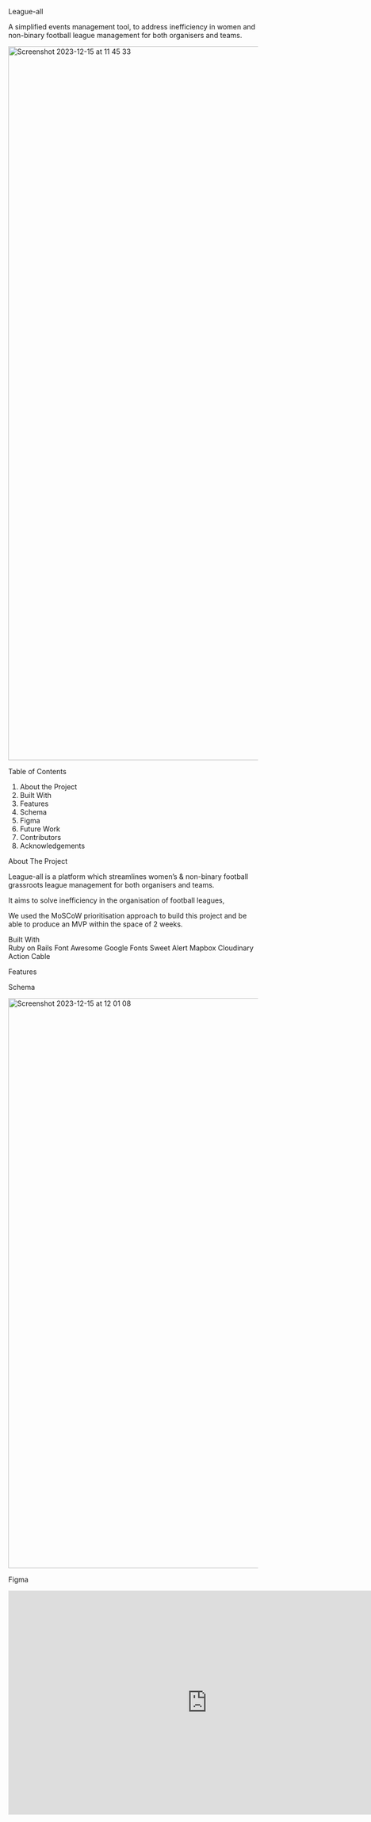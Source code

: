 League-all 

A simplified events management tool, to address inefficiency in women and non-binary football league management for both organisers and teams. 

<img width="1440" alt="Screenshot 2023-12-15 at 11 45 33" src="https://github.com/zeinaaabbb/League-all/assets/129793281/3ed067d4-56d1-42c1-9888-0c06df905e0f">


Table of Contents 

1. About the Project
2. Built With 
3. Features
4. Schema
5. Figma
6. Future Work 
7. Contributors
8. Acknowledgements 


About The Project 

League-all is a platform which streamlines women’s & non-binary football grassroots league management for both organisers and teams. 

It aims to solve inefficiency in the organisation of football leagues, 

We used the MoSCoW prioritisation approach to build this project and be able to produce an MVP within the space of 2 weeks. 

Built With  
Ruby on Rails
Font Awesome
Google Fonts 
Sweet Alert 
Mapbox
Cloudinary
Action Cable

Features 


Schema

<img width="1150" alt="Screenshot 2023-12-15 at 12 01 08" src="https://github.com/zeinaaabbb/League-all/assets/129793281/05831bba-67cc-46ae-8879-fb25831de8d3">

Figma

<iframe style="border: 1px solid rgba(0, 0, 0, 0.1);" width="800" height="450" src="https://www.figma.com/embed?embed_host=share&url=https%3A%2F%2Fwww.figma.com%2Ffile%2Fjg8XVQUU0E6bkxrCDHWDh8%2FFigma---League-all%3Ftype%3Ddesign%26node-id%3D0%253A1%26mode%3Ddesign%26t%3D6PnsNtMDmqmo8iJF-1" allowfullscreen></iframe>

